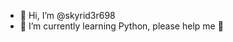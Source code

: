 - 👋 Hi, I’m @skyrid3r698
- 🌱 I’m currently learning Python, please help me 👀 

<!---
skyrid3r698/skyrid3r698 is a ✨ special ✨ repository because its `README.md` (this file) appears on your GitHub profile.
You can click the Preview link to take a look at your changes.
--->
